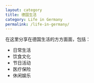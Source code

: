 ```yaml
---
layout: category
title: 德国生活
category: Life in Germany
permalink: /life-in-germany/
---
```


在这里分享在德国生活的方方面面，包括：
- 日常生活
- 饮食文化
- 节日活动
- 医疗保险
- 休闲娱乐 
